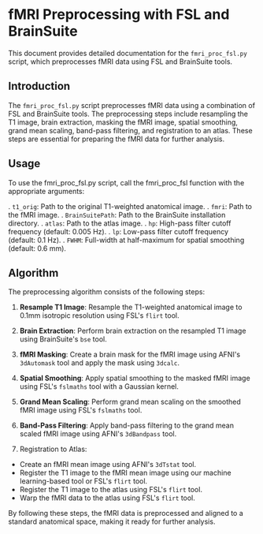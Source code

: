 # fMRI Preprocessing with FSL and BrainSuite

This document provides detailed documentation for the `fmri_proc_fsl.py` script, which preprocesses fMRI data using FSL and BrainSuite tools. 

## Introduction

The `fmri_proc_fsl.py` script preprocesses fMRI data using a combination of FSL and BrainSuite tools. The preprocessing steps include resampling the T1 image, brain extraction, masking the fMRI image, spatial smoothing, grand mean scaling, band-pass filtering, and registration to an atlas. These steps are essential for preparing the fMRI data for further analysis.

## Usage
To use the fmri_proc_fsl.py script, call the fmri_proc_fsl function with the appropriate arguments:

. `t1_orig`: Path to the original T1-weighted anatomical image.
. `fmri`: Path to the fMRI image.
. `BrainSuitePath`: Path to the BrainSuite installation directory.
. `atlas`: Path to the atlas image.
. `hp`: High-pass filter cutoff frequency (default: 0.005 Hz).
. `lp`: Low-pass filter cutoff frequency (default: 0.1 Hz).
. `FWHM`: Full-width at half-maximum for spatial smoothing (default: 0.6 mm).

## Algorithm
The preprocessing algorithm consists of the following steps:

1. **Resample T1 Image**: Resample the T1-weighted anatomical image to 0.1mm isotropic resolution using FSL's `flirt` tool.
2. **Brain Extraction**: Perform brain extraction on the resampled T1 image using BrainSuite's `bse` tool.
3. **fMRI Masking**: Create a brain mask for the fMRI image using AFNI's `3dAutomask` tool and apply the mask using `3dcalc`.
4. **Spatial Smoothing**: Apply spatial smoothing to the masked fMRI image using FSL's `fslmaths` tool with a Gaussian kernel.
5. **Grand Mean Scaling**: Perform grand mean scaling on the smoothed fMRI image using FSL's `fslmaths` tool.
6. **Band-Pass Filtering**: Apply band-pass filtering to the grand mean scaled fMRI image using AFNI's `3dBandpass` tool.

7. Registration to Atlas:
  - Create an fMRI mean image using AFNI's `3dTstat` tool.
 - Register the T1 image to the fMRI mean image using our machine learning-based tool or FSL's `flirt` tool.
 - Register the T1 image to the atlas using FSL's `flirt` tool.
 - Warp the fMRI data to the atlas using FSL's `flirt` tool.

By following these steps, the fMRI data is preprocessed and aligned to a standard anatomical space, making it ready for further analysis. 
